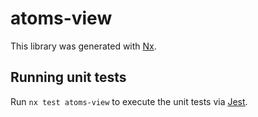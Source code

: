 # atoms-view

This library was generated with [Nx](https://nx.dev).

## Running unit tests

Run `nx test atoms-view` to execute the unit tests via [Jest](https://jestjs.io).
